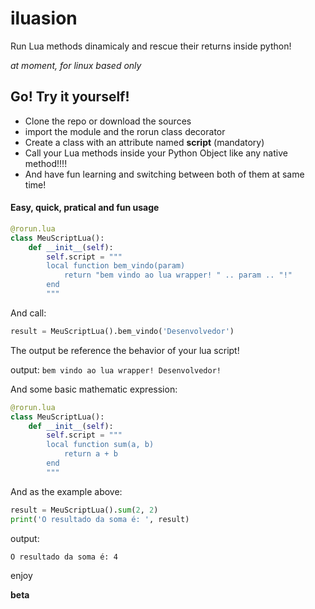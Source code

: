 # iluasion
Run Lua methods dinamicaly and rescue their returns inside python!

*at moment, for linux based only*
## Go! Try it yourself!
* Clone the repo or download the sources
* import the module and the rorun class decorator
* Create a class with an attribute named **script** (mandatory)
* Call your Lua methods inside your Python Object like any native method!!!!
* And have fun learning and switching between both of them at same time!

#### Easy, quick, pratical and fun usage
```Python
@rorun.lua
class MeuScriptLua():
    def __init__(self):
        self.script = """
        local function bem_vindo(param)
            return "bem vindo ao lua wrapper! " .. param .. "!"
        end
        """
``````
And call:
```Python
result = MeuScriptLua().bem_vindo('Desenvolvedor')
```
The output be reference the behavior of your lua script!

output:
```bem vindo ao lua wrapper! Desenvolvedor!```

And some basic mathematic expression:

```Python
@rorun.lua
class MeuScriptLua():
    def __init__(self):
        self.script = """
        local function sum(a, b)
            return a + b
        end
        """
``````
And as the example above:
```Python
result = MeuScriptLua().sum(2, 2)
print('O resultado da soma é: ', result)
```
output:
```
O resultado da soma é: 4
```

enjoy

**beta**
